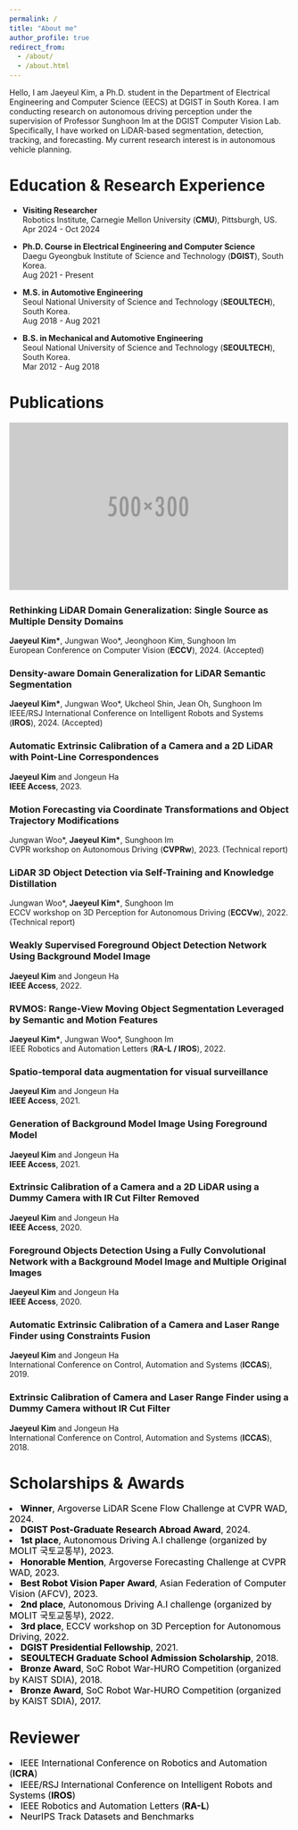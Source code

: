 ```yaml
---
permalink: /
title: "About me"
author_profile: true
redirect_from: 
  - /about/
  - /about.html
---
```


Hello, I am Jaeyeul Kim, a Ph.D. student in the Department of Electrical Engineering and Computer Science (EECS) at DGIST in South Korea.
I am conducting research on autonomous driving perception under the supervision of Professor Sunghoon Im at the DGIST Computer Vision Lab.
Specifically, I have worked on LiDAR-based segmentation, detection, tracking, and forecasting.
My current research interest is in autonomous vehicle planning.


Education & Research Experience
======
- **Visiting Researcher**<br>
Robotics Institute, Carnegie Mellon University (**CMU**), Pittsburgh, US.<br>
Apr 2024 - Oct 2024

- **Ph.D. Course in Electrical Engineering and Computer Science**<br>
Daegu Gyeongbuk Institute of Science and Technology (**DGIST**), South Korea.<br>
Aug 2021 - Present

- **M.S. in Automotive Engineering**<br>
Seoul National University of Science and Technology (**SEOULTECH**), South Korea.<br>
Aug 2018 - Aug 2021

- **B.S. in Mechanical and Automotive Engineering**<br>
Seoul National University of Science and Technology (**SEOULTECH**), South Korea.<br>
Mar 2012 - Aug 2018


Publications
======
<img src='/images/500x300.png'>

### Rethinking LiDAR Domain Generalization: Single Source as Multiple Density Domains
**Jaeyeul Kim\***, Jungwan Woo\*, Jeonghoon Kim, Sunghoon Im<br>
European Conference on Computer Vision (**ECCV**), 2024. (Accepted)

### Density-aware Domain Generalization for LiDAR Semantic Segmentation
**Jaeyeul Kim\***, Jungwan Woo\*, Ukcheol Shin, Jean Oh, Sunghoon Im<br>
IEEE/RSJ International Conference on Intelligent Robots and Systems (**IROS**), 2024. (Accepted)

### Automatic Extrinsic Calibration of a Camera and a 2D LiDAR with Point-Line Correspondences
**Jaeyeul Kim** and Jongeun Ha<br>
**IEEE Access**, 2023.

### Motion Forecasting via Coordinate Transformations and Object Trajectory Modifications
Jungwan Woo\*, **Jaeyeul Kim\***, Sunghoon Im<br>
CVPR workshop on Autonomous Driving (**CVPRw**), 2023. (Technical report)

### LiDAR 3D Object Detection via Self-Training and Knowledge Distillation
Jungwan Woo\*, **Jaeyeul Kim\***, Sunghoon Im<br>
ECCV workshop on 3D Perception for Autonomous Driving (**ECCVw**), 2022. (Technical report)

### Weakly Supervised Foreground Object Detection Network Using Background Model Image
**Jaeyeul Kim** and Jongeun Ha<br>
**IEEE Access**, 2022.

### RVMOS: Range-View Moving Object Segmentation Leveraged by Semantic and Motion Features
**Jaeyeul Kim\***, Jungwan Woo\*, Sunghoon Im<br>
 IEEE Robotics and Automation Letters (**RA-L / IROS**), 2022. 

### Spatio-temporal data augmentation for visual surveillance
**Jaeyeul Kim** and Jongeun Ha<br>
**IEEE Access**, 2021.

### Generation of Background Model Image Using Foreground Model
**Jaeyeul Kim** and Jongeun Ha<br>
**IEEE Access**, 2021.

### Extrinsic Calibration of a Camera and a 2D LiDAR using a Dummy Camera with IR Cut Filter Removed
**Jaeyeul Kim** and Jongeun Ha<br>
**IEEE Access**, 2020.

### Foreground Objects Detection Using a Fully Convolutional Network with a Background Model Image and Multiple Original Images
**Jaeyeul Kim** and Jongeun Ha<br>
**IEEE Access**, 2020.

### Automatic Extrinsic Calibration of a Camera and Laser Range Finder using Constraints Fusion
**Jaeyeul Kim** and Jongeun Ha<br>
International Conference on Control, Automation and Systems (**ICCAS**), 2019.

### Extrinsic Calibration of Camera and Laser Range Finder using a Dummy Camera without IR Cut Filter
**Jaeyeul Kim** and Jongeun Ha<br>
International Conference on Control, Automation and Systems (**ICCAS**), 2018.


Scholarships & Awards
======
<ul style="margin: 0; padding: 0; list-style-position: inside;">
  <li style="line-height: 1.2;"><span style="font-size: 16px; color: black"><strong>Winner</strong>, Argoverse LiDAR Scene Flow Challenge at CVPR WAD, 2024.</span></li>
  <li style="line-height: 1.2;"><span style="font-size: 16px; color: black"><strong>DGIST Post-Graduate Research Abroad Award</strong>, 2024.</span></li>
  <li style="line-height: 1.2;"><span style="font-size: 16px; color: black"><strong>1st place</strong>, Autonomous Driving A.I challenge (organized by MOLIT 국토교통부), 2023.</span></li>
  <li style="line-height: 1.2;"><span style="font-size: 16px; color: black"><strong>Honorable Mention</strong>, Argoverse Forecasting Challenge at CVPR WAD, 2023.</span></li>
  <li style="line-height: 1.2;"><span style="font-size: 16px; color: black"><strong>Best Robot Vision Paper Award</strong>, Asian Federation of Computer Vision (AFCV), 2023.</span></li>
  <li style="line-height: 1.2;"><span style="font-size: 16px; color: black"><strong>2nd place</strong>, Autonomous Driving A.I challenge (organized by MOLIT 국토교통부), 2022. </span></li>
  <li style="line-height: 1.2;"><span style="font-size: 16px; color: black"><strong>3rd place</strong>, ECCV workshop on 3D Perception for Autonomous Driving, 2022. </span></li>
  <li style="line-height: 1.2;"><span style="font-size: 16px; color: black"><strong>DGIST Presidential Fellowship</strong>, 2021. </span></li>
  <li style="line-height: 1.2;"><span style="font-size: 16px; color: black"><strong>SEOULTECH Graduate School Admission Scholarship</strong>, 2018. </span></li>
  <li style="line-height: 1.2;"><span style="font-size: 16px; color: black"><strong>Bronze Award</strong>, SoC Robot War-HURO Competition (organized by KAIST SDIA), 2018. </span></li>
  <li style="line-height: 1.2;"><span style="font-size: 16px; color: black"><strong>Bronze Award</strong>, SoC Robot War-HURO Competition (organized by KAIST SDIA), 2017. </span></li>
</ul>

<div style="margin-bottom: 20px;"></div>

Reviewer
======
<ul style="margin: 0; padding: 0; list-style-position: inside;">
  <li style="line-height: 1.2;"><span style="font-size: 16px; color: black">IEEE International Conference on Robotics and Automation (<strong>ICRA</strong>)</span></li>
  <li style="line-height: 1.2;"><span style="font-size: 16px; color: black">IEEE/RSJ International Conference on Intelligent Robots and Systems (<strong>IROS</strong>)</span></li>
  <li style="line-height: 1.2;"><span style="font-size: 16px; color: black">IEEE Robotics and Automation Letters (<strong>RA-L</strong>)</span></li>
  <li style="line-height: 1.2;"><span style="font-size: 16px; color: black">NeurIPS Track Datasets and Benchmarks</span></li>
</ul>

<!-- 
- Winner, Argoverse LiDAR Scene Flow Challenge at CVPR WAD, 2024.
- DGIST Post-Graduate Research Abroad Award, 2024.
- 1st place, Autonomous Driving A.I challenge (organized by MOLIT 국토교통부), 2023.
- Honorable Mention, Argoverse Forecasting Challenge at CVPR WAD, 2023.
- Asian Federation of Computer Vision (AFCV) Best Robot Vision Paper Award, KRoC, 2023.
- 2nd place, Autonomous Driving A.I challenge (organized by MOLIT 국토교통부), 2022. 
- 3rd place, ECCV workshop on 3D Perception for Autonomous Driving, 2022.
- DGIST Presidential Fellowship, 2021.
- SEOULTECH Graduate School Admission Scholarship, 2018.
- Bronze Award, SoC Robot War-HURO Competition (organized by KAIST SDIA), 2018.
- Bronze Award, SoC Robot War-HURO Competition (organized by KAIST SDIA), 2017.
-->

<!-- 
- IEEE International Conference on Robotics and Automation (**ICRA**)
- IEEE/RSJ International Conference on Intelligent Robots and Systems (**IROS**)
- IEEE Robotics and Automation Letters (**RA-L**)
- NeurIPS Track Datasets and Benchmarks
-->

<!-- Site-wide configuration
------
The main configuration file for the site is in the base directory in [_config.yml](https://github.com/academicpages/academicpages.github.io/blob/master/_config.yml), which defines the content in the sidebars and other site-wide features. You will need to replace the default variables with ones about yourself and your site's github repository. The configuration file for the top menu is in [_data/navigation.yml](https://github.com/academicpages/academicpages.github.io/blob/master/_data/navigation.yml). For example, if you don't have a portfolio or blog posts, you can remove those items from that navigation.yml file to remove them from the header. 

Create content & metadata
------
For site content, there is one markdown file for each type of content, which are stored in directories like _publications, _talks, _posts, _teaching, or _pages. For example, each talk is a markdown file in the [_talks directory](https://github.com/academicpages/academicpages.github.io/tree/master/_talks). At the top of each markdown file is structured data in YAML about the talk, which the theme will parse to do lots of cool stuff. The same structured data about a talk is used to generate the list of talks on the [Talks page](https://academicpages.github.io/talks), each [individual page](https://academicpages.github.io/talks/2012-03-01-talk-1) for specific talks, the talks section for the [CV page](https://academicpages.github.io/cv), and the [map of places you've given a talk](https://academicpages.github.io/talkmap.html) (if you run this [python file](https://github.com/academicpages/academicpages.github.io/blob/master/talkmap.py) or [Jupyter notebook](https://github.com/academicpages/academicpages.github.io/blob/master/talkmap.ipynb), which creates the HTML for the map based on the contents of the _talks directory).

**Markdown generator**

I have also created [a set of Jupyter notebooks](https://github.com/academicpages/academicpages.github.io/tree/master/markdown_generator
) that converts a CSV containing structured data about talks or presentations into individual markdown files that will be properly formatted for the Academic Pages template. The sample CSVs in that directory are the ones I used to create my own personal website at stuartgeiger.com. My usual workflow is that I keep a spreadsheet of my publications and talks, then run the code in these notebooks to generate the markdown files, then commit and push them to the GitHub repository.

How to edit your site's GitHub repository
------
Many people use a git client to create files on their local computer and then push them to GitHub's servers. If you are not familiar with git, you can directly edit these configuration and markdown files directly in the github.com interface. Navigate to a file (like [this one](https://github.com/academicpages/academicpages.github.io/blob/master/_talks/2012-03-01-talk-1.md) and click the pencil icon in the top right of the content preview (to the right of the "Raw | Blame | History" buttons). You can delete a file by clicking the trashcan icon to the right of the pencil icon. You can also create new files or upload files by navigating to a directory and clicking the "Create new file" or "Upload files" buttons. 

Example: editing a markdown file for a talk
![Editing a markdown file for a talk](/images/editing-talk.png)

For more info
------
More info about configuring Academic Pages can be found in [the guide](https://academicpages.github.io/markdown/). The [guides for the Minimal Mistakes theme](https://mmistakes.github.io/minimal-mistakes/docs/configuration/) (which this theme was forked from) might also be helpful. -->
